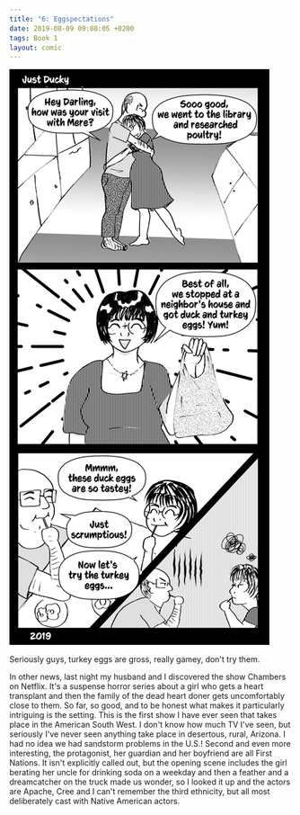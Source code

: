 ```yaml
---
title: "6: Eggspectations"
date: 2019-08-09 09:08:05 +0200
tags: Book 1
layout: comic
---
```


![6: Eggspectations](/comics/Book_1_-_006_Eggspectations.png)

Seriously guys, turkey eggs are gross, really gamey, don't try them.

In other news, last night my husband and I discovered the show Chambers on Netflix. It's a suspense horror series about a girl who gets a heart transplant and then the family of the dead heart doner gets uncomfortably close to them. So far, so good, and to be honest what makes it particularly intriguing is the setting. This is the first show I have ever seen that takes place in the American South West. I don't know how much TV I've seen, but seriously I've never seen anything take place in desertous, rural, Arizona. I had no idea we had sandstorm problems in the U.S.! Second and even more interesting, the protagonist, her guardian and her boyfriend are all First Nations. It isn't explicitly called out, but the opening scene includes the girl berating her uncle for drinking soda on a weekday and then a feather and a dreamcatcher on the truck made us wonder, so I looked it up and the actors are Apache, Cree and I can't remember the third ethnicity, but all most deliberately cast with Native American actors. 
